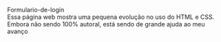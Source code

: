Formulario-de-login <br>
Essa página web mostra uma pequena evolução no uso do HTML e CSS. Embora não sendo 100% autoral, está sendo de grande ajuda ao meu avanço
